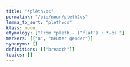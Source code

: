 ```yaml
---
title: "*pléth₂os"
permalink: "/pie/noun/pléth2os"
lemma_to_sort: "pleth₂os"
klass: noun
etymology: ["From *pleth₂- (“flat”) +‎ *-os."]
markers: [["n", "neuter gender"]]
synonyms: []
definitions: [["breadth"]]
topics: []
---
```

